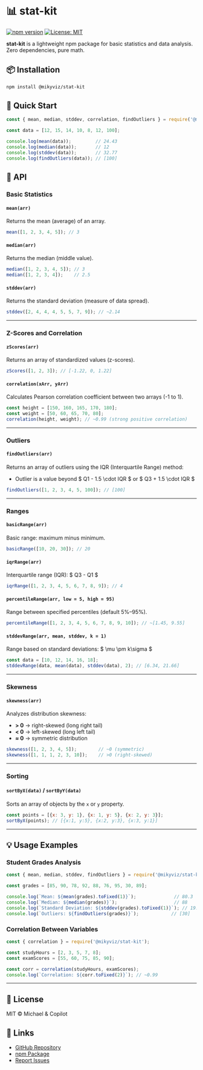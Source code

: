 # 📊 stat-kit

[![npm version](https://img.shields.io/npm/v/@mikyviz/stat-kit.svg)](https://www.npmjs.com/package/@mikyviz/stat-kit)
[![License: MIT](https://img.shields.io/badge/License-MIT-yellow.svg)](https://opensource.org/licenses/MIT)

**stat-kit** is a lightweight npm package for basic statistics and data analysis. Zero dependencies, pure math.

## 📦 Installation

```bash
npm install @mikyviz/stat-kit
```

## 🚀 Quick Start

```javascript
const { mean, median, stddev, correlation, findOutliers } = require('@mikyviz/stat-kit');

const data = [12, 15, 14, 10, 8, 12, 100];

console.log(mean(data));         // 24.43
console.log(median(data));       // 12
console.log(stddev(data));       // 32.77
console.log(findOutliers(data)); // [100]
```

## 📐 API

### Basic Statistics

#### `mean(arr)`
Returns the mean (average) of an array.

```javascript
mean([1, 2, 3, 4, 5]); // 3
```

#### `median(arr)`
Returns the median (middle value).

```javascript
median([1, 2, 3, 4, 5]); // 3
median([1, 2, 3, 4]);    // 2.5
```

#### `stddev(arr)`
Returns the standard deviation (measure of data spread).

```javascript
stddev([2, 4, 4, 4, 5, 5, 7, 9]); // ~2.14
```

---

### Z-Scores and Correlation

#### `zScores(arr)`
Returns an array of standardized values (z-scores).

```javascript
zScores([1, 2, 3]); // [-1.22, 0, 1.22]
```

#### `correlation(xArr, yArr)`
Calculates Pearson correlation coefficient between two arrays (-1 to 1).

```javascript
const height = [150, 160, 165, 170, 180];
const weight = [50, 60, 65, 70, 80];
correlation(height, weight); // ~0.99 (strong positive correlation)
```

---

### Outliers

#### `findOutliers(arr)`
Returns an array of outliers using the IQR (Interquartile Range) method:
- Outlier is a value beyond $ Q1 - 1.5 \cdot IQR $ or $ Q3 + 1.5 \cdot IQR $

```javascript
findOutliers([1, 2, 3, 4, 5, 100]); // [100]
```

---

### Ranges

#### `basicRange(arr)`
Basic range: maximum minus minimum.

```javascript
basicRange([10, 20, 30]); // 20
```

#### `iqrRange(arr)`
Interquartile range (IQR): $ Q3 - Q1 $

```javascript
iqrRange([1, 2, 3, 4, 5, 6, 7, 8, 9]); // 4
```

#### `percentileRange(arr, low = 5, high = 95)`
Range between specified percentiles (default 5%–95%).

```javascript
percentileRange([1, 2, 3, 4, 5, 6, 7, 8, 9, 10]); // ~[1.45, 9.55]
```

#### `stddevRange(arr, mean, stddev, k = 1)`
Range based on standard deviations: $ \mu \pm k\sigma $

```javascript
const data = [10, 12, 14, 16, 18];
stddevRange(data, mean(data), stddev(data), 2); // [6.34, 21.66]
```

---

### Skewness

#### `skewness(arr)`
Analyzes distribution skewness:
- **> 0** → right-skewed (long right tail)
- **< 0** → left-skewed (long left tail)
- **≈ 0** → symmetric distribution

```javascript
skewness([1, 2, 3, 4, 5]);        // ~0 (symmetric)
skewness([1, 1, 1, 2, 3, 10]);    // >0 (right-skewed)
```

---

### Sorting

#### `sortByX(data)` / `sortByY(data)`
Sorts an array of objects by the `x` or `y` property.

```javascript
const points = [{x: 3, y: 1}, {x: 1, y: 5}, {x: 2, y: 3}];
sortByX(points); // [{x:1, y:5}, {x:2, y:3}, {x:3, y:1}]
```

---

## 💡 Usage Examples

### Student Grades Analysis

```javascript
const { mean, median, stddev, findOutliers } = require('@mikyviz/stat-kit');

const grades = [85, 90, 78, 92, 88, 76, 95, 30, 89];

console.log(`Mean: ${mean(grades).toFixed(1)}`);              // 80.3
console.log(`Median: ${median(grades)}`);                     // 88
console.log(`Standard Deviation: ${stddev(grades).toFixed(1)}`); // 19.3
console.log(`Outliers: ${findOutliers(grades)}`);            // [30]
```

### Correlation Between Variables

```javascript
const { correlation } = require('@mikyviz/stat-kit');

const studyHours = [2, 3, 5, 7, 8];
const examScores = [55, 60, 75, 85, 90];

const corr = correlation(studyHours, examScores);
console.log(`Correlation: ${corr.toFixed(2)}`); // ~0.99
```

---

## 📄 License

MIT © Michael & Copilot

## 🔗 Links

- [GitHub Repository](https://github.com/MikyViz/stat-kit)
- [npm Package](https://www.npmjs.com/package/@mikyviz/stat-kit)
- [Report Issues](https://github.com/MikyViz/stat-kit/issues)
